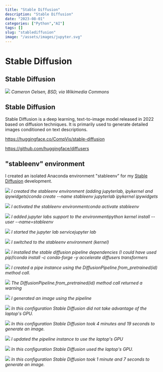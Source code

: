 ```yaml
---
title: "Stable Diffusion"
description: "Stable Diffusion"
date: "2023-08-01"
categories: ["Python","AI"]
tags: []
slug: "stablediffusion"
image: "/assets/images/jupyter.svg"
---
```


# Stable Diffusion

## Stable Diffusion

![](/assets/images/stablediffusion/jupyter.svg)
*Cameron Oelsen, BSD, via Wikimedia Commons*


## Stable Diffusion

Stable Diffusion is a deep learning, text-to-image model released in 2022 based on diffusion techniques. It is primarily used to generate detailed images conditioned on text descriptions.

https://huggingface.co/CompVis/stable-diffusion

https://github.com/huggingface/diffusers


## "stableenv" environment

I created an isolated Anaconda environment "stableenv" for my [Stable Diffusion](https://en.wikipedia.org/wiki/Stable_Diffusion) development.

![](/assets/images/stablediffusion/screenshot-2023-08-01-at-6.19.43-pm-1176x166.png)
*I created the stableenv environment (adding jupyterlab, ipykernel and ipywidgets)conda create --name stableenv jupyterlab ipykernel ipywidgets*

![](/assets/images/stablediffusion/screenshot-2023-08-01-at-6.22.20-pm-1172x96.png)
*I activated the stableenv environmentconda activate stableenv*

![](/assets/images/stablediffusion/screenshot-2023-08-01-at-6.22.29-pm-1164x360.png)
*I added jupyter labs support to the environmentipython kernel install --user --name=stableenv*

![](/assets/images/stablediffusion/screenshot-2023-08-01-at-6.23.05-pm-1172x738.png)
*I started the jupyter lab servicejupyter lab*

![](/assets/images/stablediffusion/screenshot-2023-08-01-at-6.25.53-pm-1320x780.png)
*I switched to the stableenv environment (kernel)*

![](/assets/images/stablediffusion/screenshot-2023-08-01-at-6.26.15-pm-991x307.png)
*I installed the stable diffusion pipeline dependencies (I could have used pip)!conda install -c conda-forge -y accelerate diffusers transformers*

![](/assets/images/stablediffusion/screenshot-2023-08-01-at-6.27.42-pm-1321x562.png)
*I created a pipe instance using the DiffusionPipeline.from_pretrained(id) method call.*

![](/assets/images/stablediffusion/screenshot-2023-08-01-at-6.30.16-pm-1317x829.png)
*The DiffusionPipeline.from_pretrained(id) method call returned a warning*

![](/assets/images/stablediffusion/screenshot-2023-08-01-at-6.31.07-pm-912x708.png)
*I generated an image using the pipeline*

![](/assets/images/stablediffusion/screenshot-2023-08-01-at-6.35.07-pm-890x669.png)
*In this configuration Stable Diffusion did not take advantage of the laptop's GPU.*

![](/assets/images/stablediffusion/screenshot-2023-08-01-at-6.35.39-pm-888x669.png)
*In this configuration Stable Diffusion took 4 minutes and 19 seconds to generate an image.*

![](/assets/images/stablediffusion/screenshot-2023-08-01-at-6.36.12-pm-872x665.png)
*I updated the pipeline instance to use the laptop's GPU*

![](/assets/images/stablediffusion/screenshot-2023-08-01-at-6.37.27-pm-889x666.png)
*In this configuration Stable Diffusion used the laptop's GPU.*

![](/assets/images/stablediffusion/screenshot-2023-08-01-at-6.37.50-pm-852x662.png)
*In this configuration Stable Diffusion took 1 minute and 7 seconds to generate an image.*